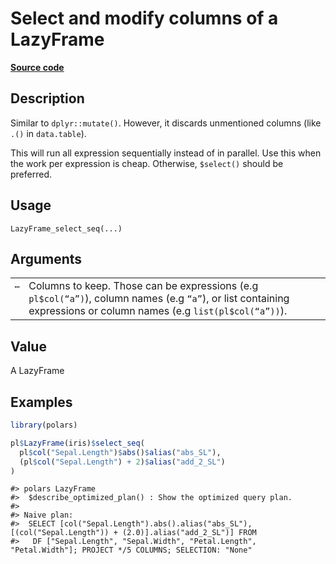 

# Select and modify columns of a LazyFrame

[**Source code**](https://github.com/pola-rs/r-polars/tree/8dac37e8bf89bcd080a13d0ed20dd1dc2bee615f/R/lazyframe__lazy.R#L283)

## Description

Similar to <code>dplyr::mutate()</code>. However, it discards
unmentioned columns (like <code>.()</code> in <code>data.table</code>).

This will run all expression sequentially instead of in parallel. Use
this when the work per expression is cheap. Otherwise,
<code style="white-space: pre;">$select()</code> should be preferred.

## Usage

<pre><code class='language-R'>LazyFrame_select_seq(...)
</code></pre>

## Arguments

<table>
<tr>
<td style="white-space: nowrap; font-family: monospace; vertical-align: top">
<code id="...">…</code>
</td>
<td>
Columns to keep. Those can be expressions (e.g
<code>pl$col(“a”)</code>), column names (e.g <code>“a”</code>), or list
containing expressions or column names (e.g
<code>list(pl$col(“a”))</code>).
</td>
</tr>
</table>

## Value

A LazyFrame

## Examples

``` r
library(polars)

pl$LazyFrame(iris)$select_seq(
  pl$col("Sepal.Length")$abs()$alias("abs_SL"),
  (pl$col("Sepal.Length") + 2)$alias("add_2_SL")
)
```

    #> polars LazyFrame
    #>  $describe_optimized_plan() : Show the optimized query plan.
    #> 
    #> Naive plan:
    #>  SELECT [col("Sepal.Length").abs().alias("abs_SL"), [(col("Sepal.Length")) + (2.0)].alias("add_2_SL")] FROM
    #>   DF ["Sepal.Length", "Sepal.Width", "Petal.Length", "Petal.Width"]; PROJECT */5 COLUMNS; SELECTION: "None"
